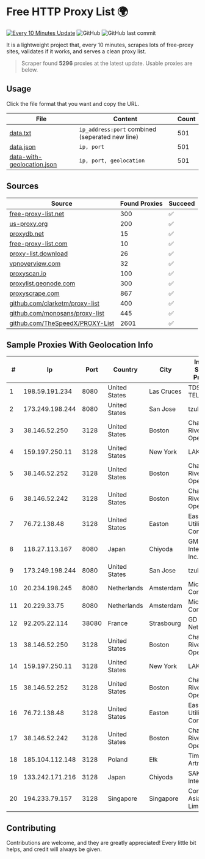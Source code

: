 
# Free HTTP Proxy List 🌍

[![Every 10 Minutes Update](https://github.com/mertguvencli/http-proxy-list/actions/workflows/main.yml/badge.svg?branch=main)](https://github.com/mertguvencli/http-proxy-list/actions/workflows/main.yml)
![GitHub](https://img.shields.io/github/license/mertguvencli/http-proxy-list)
![GitHub last commit](https://img.shields.io/github/last-commit/mertguvencli/http-proxy-list)

It is a lightweight project that, every 10 minutes, scrapes lots of free-proxy sites, validates if it works, and serves a clean proxy list.


> Scraper found **5296** proxies at the latest update. Usable proxies are below.

## Usage

Click the file format that you want and copy the URL.


|File|Content|Count|
|----|-------|-----|
|[data.txt](https://raw.githubusercontent.com/mertguvencli/http-proxy-list/main/proxy-list/data.txt)|`ip_address:port` combined (seperated new line)|501|
|[data.json](https://raw.githubusercontent.com/mertguvencli/http-proxy-list/main/proxy-list/data.json)|`ip, port`|501|
|[data-with-geolocation.json](https://raw.githubusercontent.com/mertguvencli/http-proxy-list/main/proxy-list/data-with-geolocation.json)|`ip, port, geolocation`|501|

## Sources

|Source|Found Proxies|Succeed|
|------|-------------|-------|
|[free-proxy-list.net](https://free-proxy-list.net)|300|✅|
|[us-proxy.org](https://www.us-proxy.org)|200|✅|
|[proxydb.net](http://proxydb.net)|15|✅|
|[free-proxy-list.com](https://free-proxy-list.com/?page=&port=&type%5B%5D=http&type%5B%5D=https&up_time=0&search=Search)|10|✅|
|[proxy-list.download](https://www.proxy-list.download/HTTP)|26|✅|
|[vpnoverview.com](https://vpnoverview.com/privacy/anonymous-browsing/free-proxy-servers)|32|✅|
|[proxyscan.io](https://www.proxyscan.io)|100|✅|
|[proxylist.geonode.com](https://proxylist.geonode.com/api/proxy-list?limit=300&page=1&sort_by=lastChecked&sort_type=desc&protocols=http,https)|300|✅|
|[proxyscrape.com](https://api.proxyscrape.com/v2/?request=displayproxies&protocol=http&timeout=10000&country=all&ssl=all&anonymity=all)|867|✅|
|[github.com/clarketm/proxy-list](https://raw.githubusercontent.com/clarketm/proxy-list/master/proxy-list-raw.txt)|400|✅|
|[github.com/monosans/proxy-list](https://raw.githubusercontent.com/monosans/proxy-list/main/proxies/http.txt)|445|✅|
|[github.com/TheSpeedX/PROXY-List](https://raw.githubusercontent.com/TheSpeedX/PROXY-List/master/http.txt)|2601|✅|


## Sample Proxies With Geolocation Info

|#|Ip|Port|Country|City|Internet Service Provider|
|-|--|----|-------|----|-------------------------|
|1|198.59.191.234|8080|United States|Las Cruces|TDS TELECOM|
|2|173.249.198.244|8080|United States|San Jose|tzulo, inc.|
|3|38.146.52.250|3128|United States|Boston|Charles River Operation|
|4|159.197.250.11|3128|United States|New York|LAKSH|
|5|38.146.52.252|3128|United States|Boston|Charles River Operation|
|6|38.146.52.242|3128|United States|Boston|Charles River Operation|
|7|76.72.138.48|3128|United States|Easton|Easton Utilities Commission|
|8|118.27.113.167|8080|Japan|Chiyoda|GMO Internet, Inc.|
|9|173.249.198.244|8080|United States|San Jose|tzulo, inc.|
|10|20.234.198.245|8080|Netherlands|Amsterdam|Microsoft Corporation|
|11|20.229.33.75|8080|Netherlands|Amsterdam|Microsoft Corporation|
|12|92.205.22.114|38080|France|Strasbourg|GD MASS Network|
|13|38.146.52.250|3128|United States|Boston|Charles River Operation|
|14|159.197.250.11|3128|United States|New York|LAKSH|
|15|38.146.52.252|3128|United States|Boston|Charles River Operation|
|16|76.72.138.48|3128|United States|Easton|Easton Utilities Commission|
|17|38.146.52.242|3128|United States|Boston|Charles River Operation|
|18|185.104.112.148|3128|Poland|Ełk|Timeweb-Artnet|
|19|133.242.171.216|3128|Japan|Chiyoda|SAKURA Internet Inc.|
|20|194.233.79.157|3128|Singapore|Singapore|Contabo Asia Private Limited|



## Contributing

Contributions are welcome, and they are greatly appreciated! Every
little bit helps, and credit will always be given.

